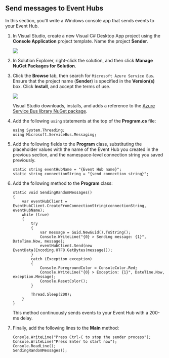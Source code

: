 ## Send messages to Event Hubs

In this section, you'll write a Windows console app that sends events to your Event Hub.

1. In Visual Studio, create a new Visual C# Desktop App project using the **Console  Application** project template. Name the project **Sender**.

	![][7]

2. In Solution Explorer, right-click the solution, and then click **Manage NuGet Packages for Solution**. 

3. Click the **Browse** tab, then search for `Microsoft Azure Service Bus`. Ensure that the project name (**Sender**) is specified in the **Version(s)** box. Click **Install**, and accept the terms of use. 

	![][8]

	Visual Studio downloads, installs, and adds a reference to the [Azure Service Bus library NuGet package](https://www.nuget.org/packages/WindowsAzure.ServiceBus).

4. Add the following `using` statements at the top of the **Program.cs** file:

	```
	using System.Threading;
	using Microsoft.ServiceBus.Messaging;
	```

5. Add the following fields to the **Program** class, substituting the placeholder values with the name of the Event Hub you created in the previous section, and the namespace-level connection string you saved previously.

	```
	static string eventHubName = "{Event Hub name}";
	static string connectionString = "{send connection string}";
	```

6. Add the following method to the **Program** class:

	```
	static void SendingRandomMessages()
	{
	    var eventHubClient = EventHubClient.CreateFromConnectionString(connectionString, eventHubName);
	    while (true)
	    {
	        try
	        {
	            var message = Guid.NewGuid().ToString();
	            Console.WriteLine("{0} > Sending message: {1}", DateTime.Now, message);
	            eventHubClient.Send(new EventData(Encoding.UTF8.GetBytes(message)));
	        }
	        catch (Exception exception)
	        {
	            Console.ForegroundColor = ConsoleColor.Red;
	            Console.WriteLine("{0} > Exception: {1}", DateTime.Now, exception.Message);
	            Console.ResetColor();
	        }

	        Thread.Sleep(200);
	    }
	}
	```

	This method continuously sends events to your Event Hub with a 200-ms delay.

7. Finally, add the following lines to the **Main** method:

	```
	Console.WriteLine("Press Ctrl-C to stop the sender process");
	Console.WriteLine("Press Enter to start now");
	Console.ReadLine();
	SendingRandomMessages();
	```


<!-- Images -->
[7]: ./media/service-bus-event-hubs-getstarted-send-csharp/create-sender-csharp1.png
[8]: ./media/service-bus-event-hubs-getstarted-send-csharp/create-sender-csharp2.png